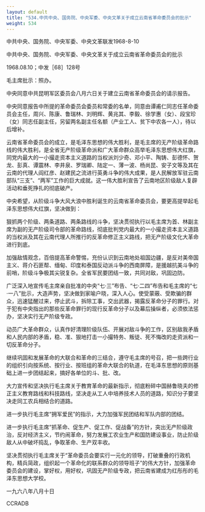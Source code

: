 ```yaml
---
layout: default
title: "534.中共中央、国务院、中央军委、中央文革关于成立云南省革命委员会的批示"
weight: 534
---
```


中共中央、国务院、中央军委、中央文革联发1968-8-10

中共中央、国务院、中央军委、中央文革关于成立云南省革命委员会的批示

1968.08.10；中发［68］128号

毛主席批示：照办。

中央同意中共昆明军区委员会八月六日关于建立云南省革命委员会的请示报告。

中央同意报告中所提的革命委员会委员和常委的名单，同意由谭甫仁同志任革命委员会主任，周兴、陈康、鲁瑞林、刘明辉、黄兆其、李毅、徐学惠（女）、段宝珍（女）同志任副主任，另留两名副主任名额（产业工人、贫下中农各一人），待以后增补。

云南省革命委员会的成立，是毛泽东思想的伟大胜利，是毛主席的无产阶级革命路线的伟大胜利，是全省无产阶级革命派和广大革命群众高举毛泽东思想伟大红旗，同党内最大的一小撮走资本主义道路的当权派刘少奇、邓小平、陶铸、彭德怀、贺龙、彭真、谭震林、李井泉、罗瑞卿、陆定一、薄一波、杨尚昆、安子文等及其在云南的代理人阎红彦、赵建民之流进行英勇斗争的伟大成果，是人民解放军驻云南部队“三支”、“两军”工作的巨大成就。这一伟大胜利宣告了云南地区阶级敌人复辟活动和垂死挣扎的彻底破产。

中央希望，从阶级斗争大风大浪中胜利诞生的云南省革命委员会，要更高提举起毛泽东思想伟大红旗，坚决做到：

狠抓两个阶级、两条道路、两条路线的斗争，坚决贯彻执行以毛主席为首、林副主席为副的无产阶级司令部的革命路线，彻底批判党内最大的一小撮走资本主义道路的当权派及其在云南代理人所推行的反革命修正主义路线，把无产阶级文化大革命进行到底。

加强敌情观念，百倍提高革命警惕，充份认识到云南地处祖国边疆，是反对美帝国主义、蒋介石匪帮、缅甸、印度和泰国反动派斗争的西南屏障，是援越抗美斗争的前哨，阶级斗争极其尖锐复杂。全省军民要团结一致，共同对敌，巩固边防。

广泛深入地宣传毛主席亲自批准的中央“七·三”布告、“七·二四”布告和毛主席的“七·一八”批示，大造声势，坚决做到家喻户晓，深入人心。使受蒙蔽、受欺骗的群众，迅速猛醒过来，停止武斗，拆除工事，交出武器，揭露反革命分子的罪行。对于犯有中央指出的那些反革命罪行的现行反革命分子以及幕后操纵者，必须依法惩办，坚决实行无产阶级专政。

动员广大革命群众，认真作好清理阶级队伍、开展对敌斗争的工作，区别敌我矛盾和人民内部的矛盾，稳、准、狠地打击一小撮特务、叛徒、死不悔改的走资派和一切反革命分子。

继续巩固和发展革命的大联合和革命的三结合，遵守毛主席的号召，把一些跨行业的组织引向按系统、按行业、按班组的革命大联合的轨道，在毛泽东思想的原则基础上进一步团结起来，搞好各单位的斗、批、改。

大力宣传和坚决执行毛主席关于教育革命的最新指示，彻底粉碎中国赫鲁晓夫的修正主义教育路线和科技路线，坚决走从工人中培养技术人员的道路，知识分子要坚决走同工农兵相结合的道路。

进一步执行毛主席“拥军爱民”的指示，大力加强军民团结和军队内部的团结。

进一步执行毛主席“抓革命、促生产、促工作、促战备”的方针，突出无产阶级政治，反对经济主义，节约闹革命，努力发展工农业生产和国防建设事业，防止阶级敌人从中破坏捣乱，争取革命、生产双丰收。

坚决贯彻执行毛主席关于“革命委员会要实行一元化的领导，打破重叠的行政机构，精兵简政，组织起一个革命化的联系群众的领导班子”的伟大方针，加强革命委员会的建设，掌好权，用好权，巩固无产阶级专政，把云南省建成为红彤彤的毛泽东思想大学校。

一九六八年八月十日

CCRADB

